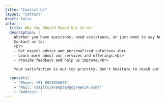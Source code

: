 ```yaml
---
title: "Contact Us"
layout: "contact"
draft: false
info: 
  title: Why You Should Reach Out to Us!
  description: |
    Whether you have questions, need assistance, or just want to say hello, we're here for you! Our dedicated team is ready to provide the support and information you need. <br>
    Contact us to:
    <br>
    - Get expert advice and personalized solutions.<br>
    - Learn more about our services and offerings.<br>
    - Provide feedback and help us improve.<br>
    
    Your satisfaction is our top priority. Don't hesitate to reach out and discover how we can make your experience exceptional. Connect with us today!

  contacts: 
    - "Phone: +91 9921055678"
    - "Mail: (mailto:example@gogreen24.com)"
    - "Address: "
---
```

